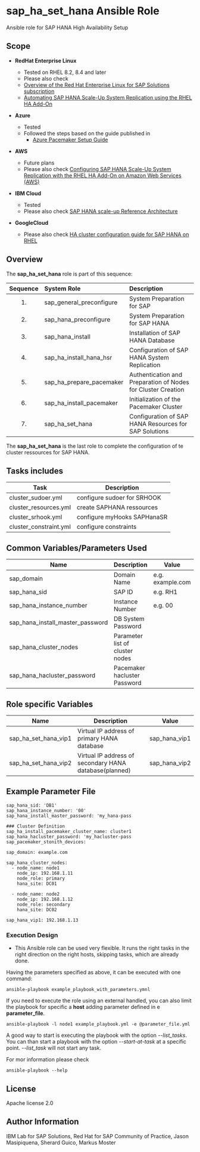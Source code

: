 # sap_ha_set_hana Ansible Role

Ansible role for SAP HANA High Availability Setup

## Scope

- **RedHat Enterprise Linux**
    - Tested on RHEL 8.2, 8.4 and later
    - Please also check 
    - [Overview of the Red Hat Enterprise Linux for SAP Solutions subscription](https://access.redhat.com/solutions/3082481)
    - [Automating SAP HANA Scale-Up System Replication using the RHEL HA Add-On](https://access.redhat.com/articles/3004101)

- **Azure**
    - Tested
    - Followed the steps based on the guide published in
        - [Azure Pacemaker Setup Guide](https://docs.microsoft.com/en-us/azure/virtual-machines/workloads/sap/high-availability-guide-rhel-pacemaker)

- **AWS**
    - Future plans
    - Please also check [Configuring SAP HANA Scale-Up System Replication with the RHEL HA Add-On on Amazon Web Services (AWS)](https://access.redhat.com/articles/3569621)

- **IBM Cloud**
    - Tested
    - Please also check [SAP HANA scale-up Reference Architecture](https://cloud.ibm.com/docs/sap?topic=sap-refarch-hana-scaleup)

- **GoogleCloud** 
    - Please also check [HA cluster configuration guide for SAP HANA on RHEL](https://cloud.google.com/solutions/sap/docs/sap-hana-ha-config-rhel)

## Overview

  The **sap_ha_set_hana** role is part of this sequence:

Sequence|System Role|Description
:---:|:---|:---
1.|sap_general_preconfigure|System Preparation for SAP
2.| sap_hana_preconfigure|System Preparation for SAP HANA
3.|sap_hana_install|Installation of SAP HANA Database
4.|sap_ha_install_hana_hsr|Configuration of SAP HANA System Replication
5.|sap_ha_prepare_pacemaker|Authentication and Preparation of Nodes for Cluster Creation
6.|sap_ha_install_pacemaker|Initialization of the Pacemaker Cluster
7.|sap_ha_set_hana|Configuration of SAP HANA Resources for SAP Solutions

The **sap_ha_set_hana** is the last role to complete the configuration of te cluster ressources for
SAP HANA.


## Tasks includes

Task|Description
---|---
cluster_sudoer.yml|configure sudoer for SRHOOK
cluster_resources.yml|create SAPHANA ressources
cluster_srhook.yml|configure myHooks SAPHanaSR
cluster_constraint.yml|configure constraints

## Common Variables/Parameters Used

Name|Description|Value
---|---|---
sap_domain|Domain Name| e.g. example.com
sap_hana_sid|SAP ID| e.g. RH1
sap_hana_instance_number|Instance Number|e.g. 00
sap_hana_install_master_password| DB System Password
sap_hana_cluster_nodes| Parameter list of cluster nodes
sap_hana_hacluster_password| Pacemaker hacluster Password

## Role specific Variables

Name|Description|Value
---|---|---
sap_ha_set_hana_vip1|Virtual IP address of primary HANA database|sap_hana_vip1
sap_ha_set_hana_vip2|Virtual IP address of secondary HANA database(planned)|sap_hana_vip2

## Example Parameter File
```
sap_hana_sid: 'DB1'
sap_hana_instance_number: '00'
sap_hana_install_master_password: 'my_hana-pass

### Cluster Definition
sap_ha_install_pacemaker_cluster_name: cluster1
sap_hana_hacluster_password: 'my_hacluster-pass
sap_pacemaker_stonith_devices: 

sap_domain: example.com

sap_hana_cluster_nodes:
  - node_name: node1
    node_ip: 192.168.1.11
    node_role: primary
    hana_site: DC01

  - node_name: node2
    node_ip: 192.168.1.12
    node_role: secondary
    hana_site: DC02

sap_hana_vip1: 192.168.1.13
```

### Execution Design

- This Ansible role can be used very flexible. It runs the right tasks in the right direction on 
the right hosts, skipping tasks, which are already done.

Having the parameters specified as above, it can be executed with one command:
```
ansible-playbook example_playbook_with_parameters.ymnl
```

If you need to execute the role using an external handled, you can also limit the playbook for 
specific a **host** adding parameter defined in e **parameter_file**.

```
ansible-playbook -l node1 example_playbook.yml -e @parameter_file.yml
```
A good way to start is executing the playbook with the option *--list_tasks*. You can than start a 
playbook with the option *--start-at-task*  at a specific point. *--list_task* will not start any 
task.

For mor information please check
```
ansible-playbook --help
```

## License

Apache license 2.0

## Author Information

IBM Lab for SAP Solutions, Red Hat for SAP Community of Practice, Jason Masipiquena, Sherard Guico, 
Markus Moster
